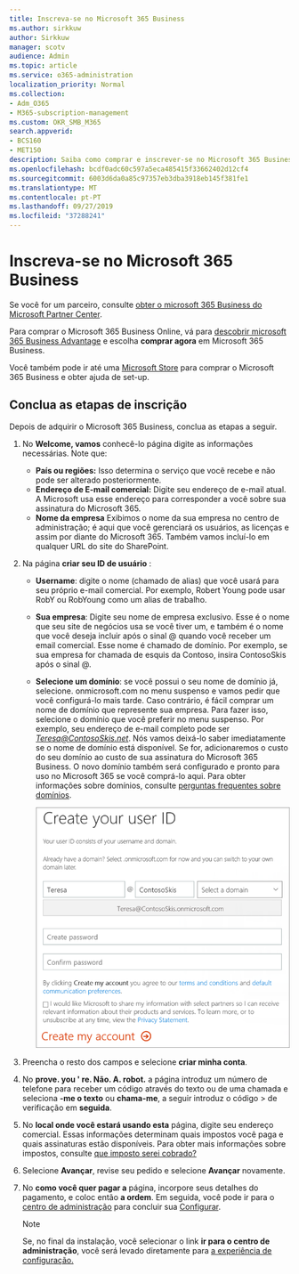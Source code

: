 ```yaml
---
title: Inscreva-se no Microsoft 365 Business
ms.author: sirkkuw
author: Sirkkuw
manager: scotv
audience: Admin
ms.topic: article
ms.service: o365-administration
localization_priority: Normal
ms.collection:
- Adm_O365
- M365-subscription-management
ms.custom: OKR_SMB_M365
search.appverid:
- BCS160
- MET150
description: Saiba como comprar e inscrever-se no Microsoft 365 Business.
ms.openlocfilehash: bcdf0adc60c597a5eca485415f33662402d12cf4
ms.sourcegitcommit: 6003d6da0a85c97357eb3dba3918eb145f381fe1
ms.translationtype: MT
ms.contentlocale: pt-PT
ms.lasthandoff: 09/27/2019
ms.locfileid: "37288241"
---
```

# <a name="sign-up-for-microsoft-365-business"></a>Inscreva-se no Microsoft 365 Business

Se você for um parceiro, consulte [obter o microsoft 365 Business do Microsoft Partner Center](get-microsoft-365-business.md#get-microsoft-365-business-from-microsoft-partner-center).

Para comprar o Microsoft 365 Business Online, vá para [descobrir microsoft 365 Business Advantage](https://www.microsoft.com/microsoft-365/business#pmg-cmp-desktop) e escolha **comprar agora** em Microsoft 365 Business.

Você também pode ir até uma [Microsoft Store](https://www.microsoft.com/en-us/store/locations/find-a-store?icid=en-us_UF_FAS) para comprar o Microsoft 365 Business e obter ajuda de set-up.

## <a name="complete-the-sign-up-steps"></a>Conclua as etapas de inscrição

Depois de adquirir o Microsoft 365 Business, conclua as etapas a seguir.

1. No **Welcome, vamos** conhecê-lo página digite as informações necessárias. Note que:
 
    -  **País ou regiões:** Isso determina o serviço que você recebe e não pode ser alterado posteriormente.
    - **Endereço de E-mail comercial:** Digite seu endereço de e-mail atual. A Microsoft usa esse endereço para corresponder a você sobre sua assinatura do Microsoft 365.
    - **Nome da empresa** Exibimos o nome da sua empresa no centro de administração; é aqui que você gerenciará os usuários, as licenças e assim por diante do Microsoft 365. Também vamos incluí-lo em qualquer URL do site do SharePoint.

2. Na página **criar seu ID de usuário** :

    - **Username**: digite o nome (chamado de alias) que você usará para seu próprio e-mail comercial. Por exemplo, Robert Young pode usar RobY ou RobYoung como um alias de trabalho.
    - **Sua empresa**: Digite seu nome de empresa exclusivo. Esse é o nome que seu site de negócios usa se você tiver um, e também é o nome que você deseja incluir após o sinal @ quando você receber um email comercial. Esse nome é chamado de domínio. Por exemplo, se sua empresa for chamada de esquis da Contoso, insira ContosoSkis após o sinal @.
    - **Selecione um domínio**: se você possui o seu nome de domínio já, selecione. onmicrosoft.com no menu suspenso e vamos pedir que você configurá-lo mais tarde. Caso contrário, é fácil comprar um nome de domínio que represente sua empresa. Para fazer isso, selecione o domínio que você preferir no menu suspenso. Por exemplo, seu endereço de e-mail completo pode ser *Teresa@ContosoSkis.net*. Nós vamos deixá-lo saber imediatamente se o nome de domínio está disponível. Se for, adicionaremos o custo do seu domínio ao custo de sua assinatura do Microsoft 365 Business. O novo domínio também será configurado e pronto para uso no Microsoft 365 se você comprá-lo aqui. Para obter informações sobre domínios, consulte [perguntas frequentes sobre domínios](https://docs.microsoft.com/office365/admin/setup/domains-faq).
    
        ![Screenshot de criar sua página de ID de usuário.](media/signinuserid.png)

3. Preencha o resto dos campos e selecione **criar minha conta**.
4. No **prove. you ' re. Não. A. robot.** a página introduz um número de telefone para receber um código através do texto ou de uma chamada e seleciona **-me o texto** ou **chama-me**, a seguir introduz o código \> de verificação em **seguida**.
5. No **local onde você estará usando esta** página, digite seu endereço comercial. Essas informações determinam quais impostos você paga e quais assinaturas estão disponíveis. Para obter mais informações sobre impostos, consulte [que imposto serei cobrado?](https://docs.microsoft.com/office365/admin/subscriptions-and-billing/what-tax-will-i-be-charged?view=o365-worldwide) 
1. Selecione **Avançar**, revise seu pedido e selecione **Avançar** novamente.
1. No **como você quer pagar a** página, incorpore seus detalhes do pagamento, e coloc então **a ordem**.
    Em seguida, você pode ir para o [centro de administração](https://docs.microsoft.com/en-us/office365/admin/subscriptions-and-billing/what-tax-will-i-be-charged?view=o365-worldwide) para concluir sua [Configurar](set-up.md).

    > [!NOTE]
    > Se, no final da instalação, você selecionar o link **ir para o centro de administração**, você será levado diretamente para [a experiência de configuração.](set-up.md)